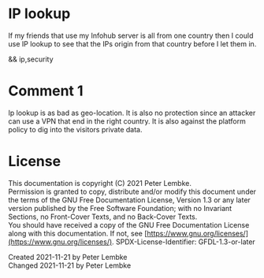 # IP lookup
If my friends that use my Infohub server is all from one country then I could use IP lookup to see that the IPs origin from that country before I let them in.

&& ip,security

# Comment 1
Ip lookup is as bad as geo-location. It is also no protection since an attacker can use a VPN that end in the right country.
It is also against the platform policy to dig into the visitors private data.

# License
This documentation is copyright (C) 2021 Peter Lembke.  
Permission is granted to copy, distribute and/or modify this document under the terms of the GNU Free Documentation License, Version 1.3 or any later version published by the Free Software Foundation; with no Invariant Sections, no Front-Cover Texts, and no Back-Cover Texts.  
You should have received a copy of the GNU Free Documentation License along with this documentation. If not, see [https://www.gnu.org/licenses/](https://www.gnu.org/licenses/).  SPDX-License-Identifier: GFDL-1.3-or-later

Created 2021-11-21 by Peter Lembke  
Changed 2021-11-21 by Peter Lembke  
